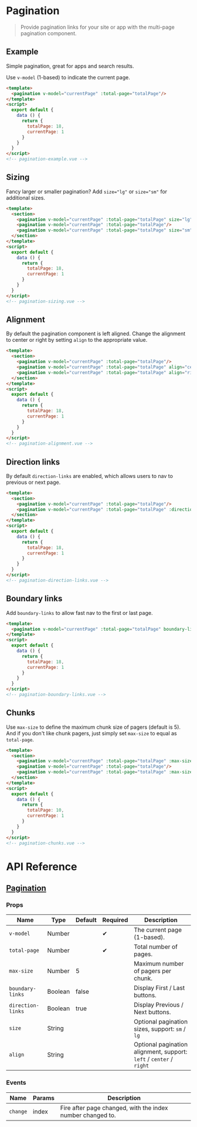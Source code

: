 # Pagination

> Provide pagination links for your site or app with the multi-page pagination component.

## Example

Simple pagination, great for apps and search results.

Use `v-model` (1-based) to indicate the current page.

```html
<template>
  <pagination v-model="currentPage" :total-page="totalPage"/>
</template>
<script>
  export default {
    data () {
      return {
        totalPage: 18,
        currentPage: 1
      }
    }
  }
</script> 
<!-- pagination-example.vue -->
```

## Sizing

Fancy larger or smaller pagination? Add `size="lg"` or `size="sm"` for additional sizes.

```html
<template>
  <section>
    <pagination v-model="currentPage" :total-page="totalPage" size="lg"/>
    <pagination v-model="currentPage" :total-page="totalPage"/>
    <pagination v-model="currentPage" :total-page="totalPage" size="sm"/>
  </section>
</template>
<script>
  export default {
    data () {
      return {
        totalPage: 18,
        currentPage: 1
      }
    }
  }
</script> 
<!-- pagination-sizing.vue -->
```

## Alignment

By default the pagination component is left aligned. Change the alignment to center or right by setting `align` to the appropriate value.

```html
<template>
  <section>
    <pagination v-model="currentPage" :total-page="totalPage"/>
    <pagination v-model="currentPage" :total-page="totalPage" align="center"/>
    <pagination v-model="currentPage" :total-page="totalPage" align="right"/>
  </section>
</template>
<script>
  export default {
    data () {
      return {
        totalPage: 18,
        currentPage: 1
      }
    }
  }
</script> 
<!-- pagination-alignment.vue -->
```

## Direction links

By default `direction-links` are enabled, which allows users to nav to previous or next page.

```html
<template>
  <section>
    <pagination v-model="currentPage" :total-page="totalPage"/>
    <pagination v-model="currentPage" :total-page="totalPage" :direction-links="false"/>
  </section>
</template>
<script>
  export default {
    data () {
      return {
        totalPage: 18,
        currentPage: 1
      }
    }
  }
</script> 
<!-- pagination-direction-links.vue -->
```

## Boundary links

Add `boundary-links` to allow fast nav to the first or last page.

```html
<template>
  <pagination v-model="currentPage" :total-page="totalPage" boundary-links/>
</template>
<script>
  export default {
    data () {
      return {
        totalPage: 18,
        currentPage: 1
      }
    }
  }
</script> 
<!-- pagination-boundary-links.vue -->
```

## Chunks

Use `max-size` to define the maximum chunk size of pagers (default is 5). And if you don't like chunk pagers, just simply set `max-size` to equal as `total-page`.

```html
<template>
  <section>
    <pagination v-model="currentPage" :total-page="totalPage" :max-size="3"/>
    <pagination v-model="currentPage" :total-page="totalPage"/>
    <pagination v-model="currentPage" :total-page="totalPage" :max-size="totalPage"/>
  </section>
</template>
<script>
  export default {
    data () {
      return {
        totalPage: 10,
        currentPage: 1
      }
    }
  }
</script> 
<!-- pagination-chunks.vue -->
```

# API Reference

## [Pagination](https://github.com/wxsms/uiv/blob/master/src/components/pagination/Pagination.vue)

### Props

Name              | Type       | Default  | Required | Description
----------------  | ---------- | -------- | -------- | -----------------------
`v-model`         | Number     |          | &#10004; | The current page (1-based).
`total-page`      | Number     |          | &#10004; | Total number of pages.
`max-size`        | Number     | 5        |          | Maximum number of pagers per chunk.
`boundary-links`  | Boolean    | false    |          | Display First / Last buttons.
`direction-links` | Boolean    | true     |          | Display Previous / Next buttons.
`size`            | String     |          |          | Optional pagination sizes, support: `sm` / `lg`
`align`           | String     |          |          | Optional pagination alignment, support: `left` / `center` / `right`

### Events

Name        | Params | Description
----------- | ------ | ---------------
`change`    | index  | Fire after page changed, with the index number changed to.
